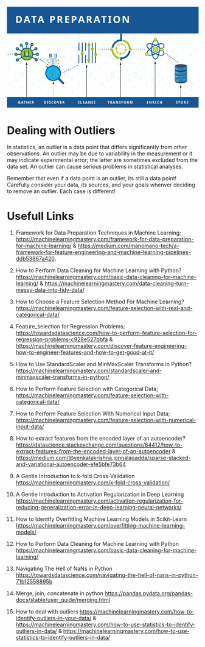 ![Data Prepration](0_5VO7UmvWBfTTUJvJ.jpg)

# Dealing with Outliers
In statistics, an outlier is a data point that differs significantly from other observations. An outlier may be due to variability in the measurement or it may indicate experimental error; the latter are sometimes excluded from the data set. An outlier can cause serious problems in statistical analyses.

Remember that even if a data point is an outlier, its still a data point! Carefully consider your data, its sources, and your goals whenver deciding to remove an outlier. Each case is different!


# Usefull Links
1. Framework for Data Preparation Techniques in Machine Learning;
https://machinelearningmastery.com/framework-for-data-preparation-for-machine-learning/ & https://medium.com/manomano-tech/a-framework-for-feature-engineering-and-machine-learning-pipelines-ddb53867a420.

2. How to Perform Data Cleaning for Machine Learning with Python?
https://machinelearningmastery.com/basic-data-cleaning-for-machine-learning/ &
https://machinelearningmastery.com/data-cleaning-turn-messy-data-into-tidy-data/


3. How to Choose a Feature Selection Method For Machine Learning? 
https://machinelearningmastery.com/feature-selection-with-real-and-categorical-data/


4. Feature_selection for Regression Problems;
https://towardsdatascience.com/how-to-perform-feature-selection-for-regression-problems-c928e527bbfa &
https://machinelearningmastery.com/discover-feature-engineering-how-to-engineer-features-and-how-to-get-good-at-it/

5. How to Use StandardScaler and MinMaxScaler Transforms in Python?
https://machinelearningmastery.com/standardscaler-and-minmaxscaler-transforms-in-python/

6. How to Perform Feature Selection with Categorical Data;
https://machinelearningmastery.com/feature-selection-with-categorical-data/

7. How to Perform Feature Selection With Numerical Input Data;
https://machinelearningmastery.com/feature-selection-with-numerical-input-data/

8. How to extract features from the encoded layer of an autoencoder? 
https://datascience.stackexchange.com/questions/64412/how-to-extract-features-from-the-encoded-layer-of-an-autoencoder &
https://medium.com/@venkatakrishna.jonnalagadda/sparse-stacked-and-variational-autoencoder-efe5bfe73b64

9. A Gentle Introduction to k-fold Cross-Validation
https://machinelearningmastery.com/k-fold-cross-validation/

10. A Gentle Introduction to Activation Regularization in Deep Learning
https://machinelearningmastery.com/activation-regularization-for-reducing-generalization-error-in-deep-learning-neural-networks/

11. How to Identify Overfitting Machine Learning Models in Scikit-Learn
https://machinelearningmastery.com/overfitting-machine-learning-models/

11. How to Perform Data Cleaning for Machine Learning with Python
https://machinelearningmastery.com/basic-data-cleaning-for-machine-learning/

12. Navigating The Hell of NaNs in Python
https://towardsdatascience.com/navigating-the-hell-of-nans-in-python-71b12558895b

13. Merge, join, concatenate in python
https://pandas.pydata.org/pandas-docs/stable/user_guide/merging.html

14. How to deal with outliers
https://machinelearningmastery.com/how-to-identify-outliers-in-your-data/ & https://machinelearningmastery.com/how-to-use-statistics-to-identify-outliers-in-data/
& https://machinelearningmastery.com/how-to-use-statistics-to-identify-outliers-in-data/

